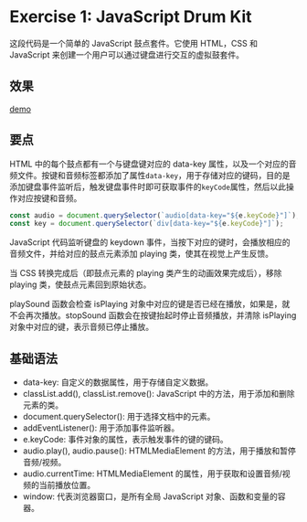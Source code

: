# Exercise 1: JavaScript Drum Kit
这段代码是一个简单的 JavaScript 鼓点套件。它使用 HTML，CSS 和 JavaScript 来创建一个用户可以通过键盘进行交互的虚拟鼓套件。
## 效果
[demo]()

## 要点
HTML 中的每个鼓点都有一个与键盘键对应的 data-key 属性，以及一个对应的音频文件。按键和音频标签都添加了属性`data-key`，用于存储对应的键码，目的是添加键盘事件监听后，触发键盘事件时即可获取事件的`keyCode`属性，然后以此操作对应按键和音频。
```javascript
const audio = document.querySelector(`audio[data-key="${e.keyCode}"]`);
const key = document.querySelector(`div[data-key="${e.keyCode}"]`);
```

JavaScript 代码监听键盘的 keydown 事件，当按下对应的键时，会播放相应的音频文件，并给对应的鼓点元素添加 playing 类，使其在视觉上产生反馈。

当 CSS 转换完成后（即鼓点元素的 playing 类产生的动画效果完成后），移除 playing 类，使鼓点元素回到原始状态。

playSound 函数会检查 isPlaying 对象中对应的键是否已经在播放，如果是，就不会再次播放。stopSound 函数会在按键抬起时停止音频播放，并清除 isPlaying 对象中对应的键，表示音频已停止播放。

## 基础语法

- data-key: 自定义的数据属性，用于存储自定义数据。
- classList.add(), classList.remove(): JavaScript 中的方法，用于添加和删除元素的类。
- document.querySelector(): 用于选择文档中的元素。
- addEventListener(): 用于添加事件监听器。
- e.keyCode: 事件对象的属性，表示触发事件的键的键码。
- audio.play(), audio.pause(): HTMLMediaElement 的方法，用于播放和暂停音频/视频。
- audio.currentTime: HTMLMediaElement 的属性，用于获取和设置音频/视频的当前播放位置。
- window: 代表浏览器窗口，是所有全局 JavaScript 对象、函数和变量的容器。